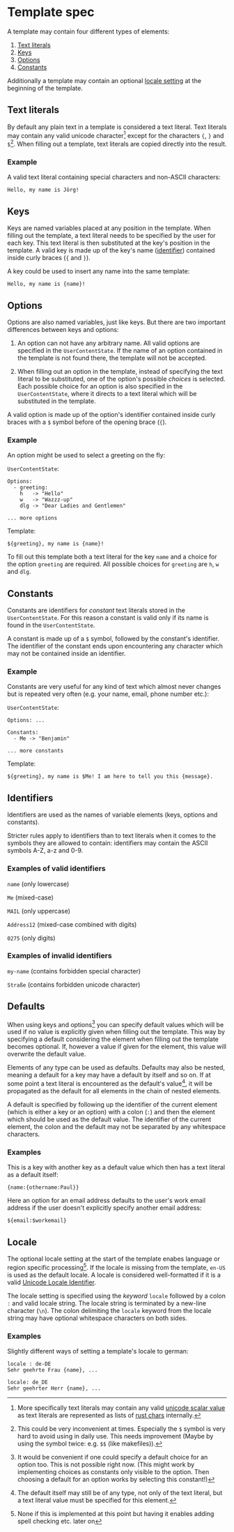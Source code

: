 # Template spec

A template may contain four different types of elements:

  1. [Text literals](#text-literals)
  2. [Keys](#keys)
  3. [Options](#options)
  4. [Constants](#constants)

Additionally a template may contain an optional
[locale setting](#locale) at the beginning of the template.


## Text literals
By default any plain text in a template is considered a text literal.
Text literals may contain any valid unicode character[^1] except for the characters `{`, `}` and `$`[^2].
When filling out a template, text literals are copied directly into the result.

### Example
A valid text literal containing special characters and non-ASCII characters:

```
Hello, my name is Jörg!
```

## Keys
Keys are named variables placed at any position in the template. When filling out the template,
a text literal needs to be specified by the user for each key. This text literal is then
substituted at the key's position in the template.
A valid key is made up of the key's name ([identifier](#identifiers)) contained inside curly braces (`{` and `}`).

A key could be used to insert any name into the same template:

```
Hello, my name is {name}!
```

## Options
Options are also named variables, just like keys. But there are two important differences
between keys and options:

1. An option can not have any arbitrary name. All valid options are
specified in the `UserContentState`. If the name of an option contained in the template
is not found there, the template will not be accepted.

2. When filling out an option in the template, instead of specifying the text literal
to be substituted, one of the option's possible *choices* is selected. Each possible
choice for an option is also specified in the `UserContentState`, where it directs
to a text literal which will be substituted in the template.

A valid option is made up of the option's identifier contained inside curly braces with a `$` symbol
before of the opening brace (`{`).

### Example
An option might be used to select a greeting on the fly:

`UserContentState`:

```
Options:
  - greeting:
    h   -> "Hello"
    w   -> "Wazzz-up"
    dlg -> "Dear Ladies and Gentlemen"

... more options
```
Template:

```
${greeting}, my name is {name}!
```

To fill out this template both a text literal for the key `name` and a choice for
the option `greeting` are required. All possible choices for `greeting` are `h`, `w` and `dlg`.


## Constants
Constants are identifiers for *constant* text literals stored in the `UserContentState`.
For this reason a constant is valid only if its name is found in the `UserContentState`.

A constant is made up of a `$` symbol, followed by the constant's identifier.
The identifier of the constant ends upon encountering any character which may
not be contained inside an identifier.

### Example
Constants are very useful for any kind of text which almost never changes
but is repeated very often (e.g. your name, email, phone number etc.):

`UserContentState`:

```
Options: ...

Constants:
  - Me -> "Benjamin"

... more constants
```
Template:

```
${greeting}, my name is $Me! I am here to tell you this {message}.
```


## Identifiers
Identifiers are used as the names of variable elements (keys, options and constants).

Stricter rules apply to identifiers than to text literals when it comes to the symbols
they are allowed to contain: identifiers may contain the ASCII symbols A-Z, a-z and 0-9.

### Examples of valid identifiers
`name` (only lowercase)

`Me` (mixed-case)

`MAIL` (only uppercase)

`Address12` (mixed-case combined with digits)

`0275` (only digits)

### Examples of invalid identifiers
`my-name` (contains forbidden special character)

`Straße` (contains forbidden unicode character)


## Defaults
When using keys and options[^3] you can specify default values which will be used if
no value is explicitly given when filling out the template. This way by specifying
a default considering the element when filling out the template becomes optional.
If, however a value if given for the element, this value will overwrite the default value.

Elements of any type can be used as defaults. Defaults may also be nested, meaning a
default for a key may have a default by itself and so on. If at some point a
text literal is encountered as the default's value[^4], it will be propagated as the default
for all elements in the chain of nested elements.

A default is specified by following up the identifier of the current element
(which is either a key or an option) with a colon (`:`) and then the element which
should be used as the default value. The identifier of the current element,
the colon and the default may not be separated by any whitespace characters.

### Examples
This is a key with another key as a default value which then has a text literal as a default itself:

```
{name:{othername:Paul}}
```

Here an option for an email address defaults to the user's work email address if the user doesn't
explicitly specify another email address:

```
${email:$workemail}
```


## Locale
The optional locale setting at the start of the template enabes
language or region specific processing[^5]. If the locale is missing
from the template, `en-US` is used as the default locale.
A locale is considered well-formatted if it is a valid
[Unicode Locale Identifier](https://unicode.org/reports/tr35/tr35.html#Unicode_locale_identifier).

The locale setting is specified using the *keyword* `locale` followed
by a colon `:` and valid locale string. The locale string is terminated by
a new-line character (`\n`).
The colon delimiting the `locale` keyword from the locale string
may have optional whitespace characters on both sides.

### Examples
Slightly different ways of setting a template's locale to german:

```
locale : de-DE
Sehr geehrte Frau {name}, ...
```

```
locale: de_DE
Sehr geehrter Herr {name}, ...
```



[^1]: More specifically text literals may contain any valid [unicode scalar value](https://www.unicode.org/glossary/#unicode_scalar_value) as text literals are represented as lists of [rust chars](https://doc.rust-lang.org/std/primitive.char.html) internally.

[^2]: This could be very inconvenient at times. Especially the `$` symbol is very hard to avoid using in daily use. This needs improvement (Maybe by using the symbol twice: e.g. `$$` (like makefiles)).

[^3]: It would be convenient if one could specify a default choice for an option too. This is not possible right now. (This might work by implementing choices as constants only visible to the option. Then choosing a default for an option works by selecting this constant!)

[^4]: The default itself may still be of any type, not only of the text literal, but a text literal value must be specified for this element.

[^5]: None if this is implemented at this point but having it enables adding spell checking etc. later on
